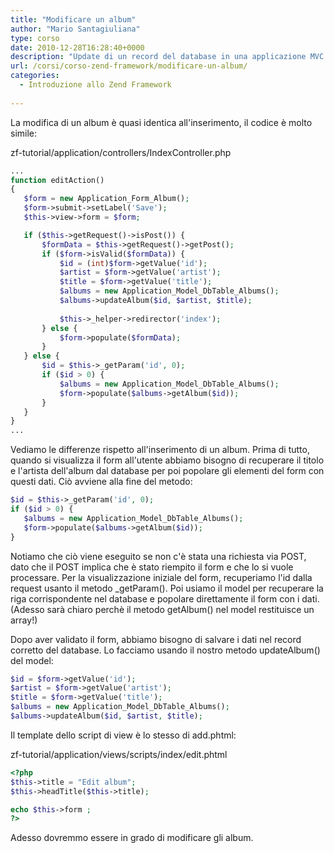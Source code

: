 ```yaml
---
title: "Modificare un album"
author: "Mario Santagiuliana"
type: corso
date: 2010-12-28T16:28:40+0000
description: "Update di un record del database in una applicazione MVC realizzata con Zend Framework"
url: /corsi/corso-zend-framework/modificare-un-album/
categories:
  - Introduzione allo Zend Framework
  
---
```

La modifica di un album è quasi identica all'inserimento, il codice è molto simile:

zf-tutorial/application/controllers/IndexController.php

 ```php
 ...
 function editAction()
 {
    $form = new Application_Form_Album();
    $form->submit->setLabel('Save');
    $this->view->form = $form;

    if ($this->getRequest()->isPost()) {
        $formData = $this->getRequest()->getPost();
        if ($form->isValid($formData)) {
            $id = (int)$form->getValue('id');
            $artist = $form->getValue('artist');
            $title = $form->getValue('title');
            $albums = new Application_Model_DbTable_Albums();
            $albums->updateAlbum($id, $artist, $title);
       
            $this->_helper->redirector('index');
        } else {
            $form->populate($formData);
        }
    } else {
        $id = $this->_getParam('id', 0);
        if ($id > 0) {
            $albums = new Application_Model_DbTable_Albums();
            $form->populate($albums->getAlbum($id));
        }
    }
 }
 ...
```

Vediamo le differenze rispetto all'inserimento di un album. Prima di tutto, quando si visualizza il form all'utente abbiamo bisogno di recuperare il titolo e l'artista dell'album dal database per poi popolare gli elementi del form con questi dati. Ciò avviene alla fine del metodo:

 ```php
$id = $this->_getParam('id', 0);
if ($id > 0) {
    $albums = new Application_Model_DbTable_Albums();
    $form->populate($albums->getAlbum($id));
}
```

Notiamo che ciò viene eseguito se non c'è stata una richiesta via POST, dato che il POST implica che è stato riempito il form e che lo si vuole processare. Per la visualizzazione iniziale del form, recuperiamo l'id dalla request usanto il metodo \_getParam(). Poi usiamo il model per recuperare la riga corrispondente nel database e popolare direttamente il form con i dati. (Adesso sarà chiaro perchè il metodo getAlbum() nel model restituisce un array!)

Dopo aver validato il form, abbiamo bisogno di salvare i dati nel record corretto del database. Lo facciamo usando il nostro metodo updateAlbum() del model:

 ```php
$id = $form->getValue('id');
$artist = $form->getValue('artist');
$title = $form->getValue('title');
$albums = new Application_Model_DbTable_Albums();
$albums->updateAlbum($id, $artist, $title);
```

Il template dello script di view è lo stesso di add.phtml:

zf-tutorial/application/views/scripts/index/edit.phtml

 ```php
<?php
$this->title = "Edit album";
$this->headTitle($this->title);

echo $this->form ;
?>
```

Adesso dovremmo essere in grado di modificare gli album.